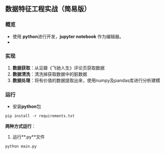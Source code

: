 ## 数据特征工程实战（简易版）

### 概览

* 使用 **python**进行开发，**jupyter notebook** 作为编辑器。
* 

### 实现

1. **数据获取**：从豆瓣《飞驰人生》评论页获取数据
2. **数据清洗**：清洗掉获取数据中的脏数据
3. **数据处理**：将有价值的数据提取出来，使用numpy及pandas库进行分析建模

### 运行

* 安装**python**包

```python
pip install -r requirements.txt
```

**两种方式运行**：

1. 运行**.py**文件

```python
python main.py
```



